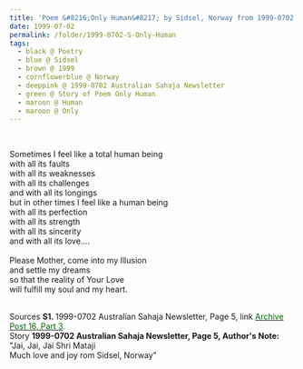 ```yaml
---
title: 'Poem &#8216;Only Human&#8217; by Sidsel, Norway from 1999-0702 Australian Sahaja Newsletter, Page 5'
date: 1999-07-02
permalink: /folder/1999-0702-S-Only-Human
tags:
  - black @ Poetry
  - blue @ Sidsel
  - brown @ 1999
  - cornflowerblue @ Norway
  - deeppink @ 1999-0702 Australian Sahaja Newsletter
  - green @ Story of Poem Only Human
  - maroon @ Human
  - maroon @ Only  
---
```


<br>

<p>
Sometimes I feel like a total human being<br>
with all its faults<br>
with all its weaknesses<br>
with all its challenges<br>
and with all its longings<br>
but in other times I feel like a human being<br>
with all its perfection<br>
with all its strength<br>
with all its sincerity<br>
and with all its love....<br>
<br>
Please Mother, come into my Illusion<br>
and settle my dreams<br>
so that the reality of Your Love<br>
will fulfill my soul and my heart.<br>
</p>

<br>

<wave-list>
<list-title color="DarkSeaGreen" width="40">Sources</list-title>
  <list-item color="BlanchedAlmond"  width="280"><b>S1. </b> 1999-0702 Australian Sahaja Newsletter, Page 5, link <a href="https://seven-teams.github.io/archives/2023/1216"><font color="DarkGreen">Archive Post 16, Part 3</font></a>.</list-item>
</wave-list>

<br>

<wave-list>
<list-title color="DarkSeaGreen" width="25">Story</list-title>
  <list-item color="BlanchedAlmond" width="280"><b>1999-0702 Australian Sahaja Newsletter, Page 5, Author's Note:</b> "Jai, Jai, Jai Shri Mataji<br> 
Much love and joy rom Sidsel, Norway"</list-item>
</wave-list>